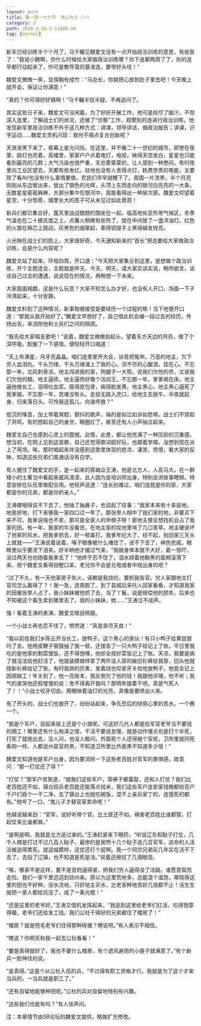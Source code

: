 ```yaml
---
layout: post
title: 第一百一十六节　攻心为上（一）
category: 2
path: 2010-2-16-2-11600.md
tag: [normal]
---
```


新军已经训练半个个月了，马千瞩见魏爱文没有一点开始政治训练的意思，有些急了：”我说小魏啊，你什么时候给大家做政治训练哪？你下连都两周了了，别的连早都行动起来了，你可是教导营的基准连，要带好头哇！”

魏爱文微微一笑，显得胸有成竹：“马总长，你就把心放到肚子里去吧！今天晚上就开会，保证让你满意！”

“真的？你可得好好搞啊！”马千瞩半信半疑，不再追问了。

其实这些日子来，魏爱文可没闲着。为了好好开展工作，他可是绞尽了脑汁。不但深入连里，了解战士们的状况，还做了“侦察”工作，观摩别的连进行政治训练。他发现新军里政治训练不外乎这几种方式：讲演，领导讲话，做政治报告；讲课，识字运动……魏爱文灵机闪现：我何不搞点复古创新呢？

天渐渐黑下来了，夜幕上星光闪烁。在这里，并不像二十一世纪的城市，即使在夜里，路灯也亮着，高楼里，家家户户点着电灯，电视，映得天空发白，星星也只能看到最亮的几颗；大气污染也很严重，天总雾蒙蒙的，让人感到一种憋闷，有时夜里向工业区望去，天都有些发红。驻地也没有人舍得点灯，耗费昂贵的电能，主要除了看AV也没有什么事情要做，农民们早早就睡下了。周围一片漆黑，半个月亮刚刚从东边冒出来，放出了银色的光辉，头顶上东西走向的银河白亮亮的一大条，无数星星密密麻麻，大部分集中在银河中，竟能看得出一种层次感。魏爱文仰望着星空，十分惊奇，城里长大的孩子可从未见过如此景观！

新兵们都已集合好，露天里战战兢兢的围坐在一起。临高地处亚热带气候区，冬季气温也在二十摄氏度之上，点篝火稍微有些热了，就在中间放了一盏洋油灯。红色的火苗在棉芯上跳动，灰黑色的烟窜起，熏得铜提手上黑得越发锃亮。

火光映在战士们的脸上，大家很好奇，今天通知新来的“首长”把总要给大家做政治训练，会是什么内容呢？

魏爱文站了起来，环视四周，开口道：“今天把大家集合到这里，是想做个政治训练，开个主题连会，主题就是昨天、今天、明天，请大家实话实说，畅所欲言，谈谈自己过去的遭遇，说说现在的情况，再畅想一下未来。

大家面面相觑，这是什么玩意？大家不知怎么办才好，也没有人开口，场面一下子冷清起来，十分安静。

魏爱文料到了这种情况，新事物被接受是要经历一个过程的嘛！当下他便开口道：“那就从我开始好了。”魏爱文早想好了，自己借此机会编一段过去的经历，传扬出去，来消除他和士兵们之间的隔阂。

“我先给大家唱支歌吧！”说着，魏爱文微微抬起头，望着东方天边的月亮，做了个深呼吸，酝酿了一下感情，便轻轻开口唱道：

“天上布满星，月牙亮晶晶。咱们连里里开大会，诉苦把冤申。万恶的地主，欠下穷人血泪仇。千头万绪，千头万绪涌上了我的心。流不尽的心酸泪，挂在心。不忘那一年，北风刺骨凉。地主闯进我的家，狗腿子一大帮。说我们欠他的债，又说我们欠他的粮。地主逼债，地主逼债好像个活阎王。不忘那一年，爹爹病在床。地主逼他做长工，泪得吐血浆。瘦得皮包骨，病得脸发黄。地主黑心，地主黑心逼死了我爹娘。不忘那一年，苦难没有头。走投无路入虎口，给地主去放牛。半夜就起身，归来落日头。可怜我这孤儿，向谁呼救？”

低沉的嗓音，加上带着哭腔，颤抖的歌声，端的是如泣如诉如悲啼。战士们不禁起了共鸣，有的想起自己的身世，眼圈红了，甚至还有人小声抽泣起来。

魏爱文自己也感到心灵上的震撼。此情，此景，都让他充满了一种压抑的沉重感。想当初，在网上见到这首歌，自己还觉得歌词挺好玩，也跟着学唱，没想到现在派上了用场。唉，那时唱起来并没感到这歌里体现的悲凉，凄苦，愤恨，看大家的反映，知道这些兄弟们普通话没有白学。

有人握住了魏爱文的手，是一起来的穿越众王涛，他是北方人，人高马大，在一群矮小的土著当中看起来威风凛凛，此人因为是培训师出身，特别会讲故事瞎掰。特意安排在队伍里做配合用。他轻声说道：“连长别难过，咱们连就是你的家，大家都是你的兄弟，都是你的亲人。”

王涛哽咽得说不下去了，他抽了抽鼻子，也说起了往事：“我家本来有十来亩地，地是好地，打下来够我一家四口过一年了。那张举人相中了我们家的地，非要买下来不可。我爹说啥也不卖，那可是全家人的命根子呀！那地主便总想找机会占了我家的田。有一年，我家的牛没看住，在地主家的坟地里啃了几口青草。地主硬说坏了他家的风水，把我爹抓去，好一顿毒打。我爹年纪大了，经不起，抬回家三天头上就就――”王涛说着说着，嗓子眼像被什么堵住了，说不下去了，神色悲戚，眼睛里似乎要流下泪来。好半晌他才缓过气来，“我娘身体本就不大好，着一惊吓，没过两天也也随着我爹去了！”他终于忍不住了，泪水顺着他黝黑的面颊滚落下来，把个魏爱文看得目瞪口呆，老兄你不会是北电或者中戏出身的吧？

“过了不久，有一天他家房子失火，诬赖是我烧的，要抓我告官。穷人家跟地主打官司怎么赢得了？！我一急，连夜跑了。到了县城后来托人回家看看，才知道我家的田被张举人占了，我小妹妹被他抓了去，当了丫鬟，说是赔偿他的损失，后来也不知被这个畜生卖到哪里去了。我的小妹妹，她……”王涛泣不成声。

强！看着王涛的表演，魏爱文暗自佩服。

一个小战士再也忍不住了，愤然道：“真是丧尽天良！”

“我以前给我们乡陈云开当长工，放鸭子。这个黑心的家伙！有只小鸭子给黄鼠狼叼了去，他用皮鞭子狠狠抽了我一顿，还按丢了一只大鸭子给记上了账。平日里我吃的是他家的剩菜馊饭，还不得饱哩，他却全按好菜饭记上了账。天凉，我要是病了就没法给他赶活了，他就装模做样拿了两件没人穿的破旧衫裤给我穿，回头他就按新衫裤给记了账。有时我病的厉害，发着烧也咬紧牙关给他放鸭子，他竟全记上因病缺工！年关到了，他一亮账本，我反倒欠了他的钱！我跟他评理，他不听；我气的直哭他还假惺惺的说：舍不得离开我吗？那明年接着干吧。真是气死人了！！”小战士咬牙切齿，两眼映着油灯的光亮，真像是要喷出火来。

有了开头的，战士们也放开了，纷纷站起来，争先恐后的倾倒心里的苦水。一个赛一个。

“我是个军户，说起来祖上还是个小旗呢。可这好几代人都是给军官老爷当不要钱的佣工！哪里还有什么袍泽之情，干活不要说怠慢，就是动作慢点也是打个半死，打死了就拖出去，没人问，也没人敢问。外面死个人还得报个官呢，卫所里就同死条狗一样。人都说州县官府黑，不知道卫所里比外面黑不知道多少倍！”

魏爱文知道他是军户出身，因为要消除一下这些老百姓对官军的畏惧感，故意问：“那一打仗还了得？”

“打仗？”那军户苦笑道，“就我们这些军户，穿裤子都露腚，还和人打仗？我们比老百姓还不如，镇台招兵老百姓还能落点钱米，我们这些军户连安家钱粮都给百户千户们吞个一干二净，去了镇台上也就吃碗饭，混不上亲兵家丁的，连饿死的都有。”他啐了一口，“鬼儿子才替官家卖命呢！”

他越说越来劲：“官军，说好听带个官，比土匪还不如。祸害老百姓比谁都狠，打起仗来比谁都耸。”

“是啊是啊，我就是北方逃过来的。”王涛赶紧来下眼药，“听说辽东和鞑子打仗，几千人楞是打过不过几百人鞑子，最惨的是居然十几个鞑子追几百官军，逃命的人活活被追得累死。就这幅模样，这仗还打个屁啊。我一个同宗兄弟前几年实在活不下去了，去投了辽镇，也不知道是死是活。”说着还擦拭了几滴眼泪。

“唉，哪家不是这样，要不是官府逼得紧，把我们穷人逼得没了活路，谁愿意铤而走险。我们一家千里迢迢到琼州来。原以为这里荒地多，总能混个温饱，哪晓得这里的田也不好种，没水浇地，只好地主买水，比老家种地苦好几倍都不止！活生生就把一家人都给坑没了。成了一条光棍！”

“还是这里的老爷好。”王涛又借机发挥起来，“我逃到这里给老爷们扛活，吃得饱穿得暖。老爷们还给发工钱。我们公社干得好的兄弟都住了楼房了！”

“楼房？就是短毛老爷们住得那种砖楼？瞎说吧。”有人表示不相信。

“瞎说？你明天和我一起去公社看看！”

“要是真得就好了，我也不要什么楼房，有个遮风避雨的小屋子就满意了。”有个新兵一脸神往的说。

“是真得。”这是个从公社入伍的兵，“不过得有职工资格才行。我就是为了这个才来当兵的，一当兵就是职工了。”

“还有自留地能够种田呢。”公社的兵对自留地特别有兴趣。

“这些我们也能有吗？”有人怯声问。

注：本章情节由SB论坛的魏爱文提供。略做扩充修改。
